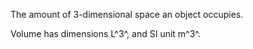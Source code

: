The amount of 3-dimensional space an object occupies.

Volume has dimensions L^3^, and SI unit m^3^.
